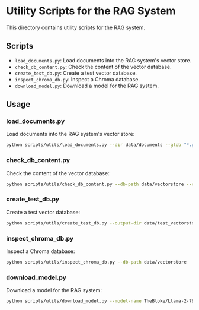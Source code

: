 # Utility Scripts for the RAG System

This directory contains utility scripts for the RAG system.

## Scripts

- `load_documents.py`: Load documents into the RAG system's vector store.
- `check_db_content.py`: Check the content of the vector database.
- `create_test_db.py`: Create a test vector database.
- `inspect_chroma_db.py`: Inspect a Chroma database.
- `download_model.py`: Download a model for the RAG system.

## Usage

### load_documents.py

Load documents into the RAG system's vector store:

```bash
python scripts/utils/load_documents.py --dir data/documents --glob "*.pdf" --db-path data/vectorstore --collection-name my_collection
```

### check_db_content.py

Check the content of the vector database:

```bash
python scripts/utils/check_db_content.py --db-path data/vectorstore --collection-name my_collection
```

### create_test_db.py

Create a test vector database:

```bash
python scripts/utils/create_test_db.py --output-dir data/test_vectorstore --collection-name test_collection
```

### inspect_chroma_db.py

Inspect a Chroma database:

```bash
python scripts/utils/inspect_chroma_db.py --db-path data/vectorstore
```

### download_model.py

Download a model for the RAG system:

```bash
python scripts/utils/download_model.py --model-name TheBloke/Llama-2-7B-Chat-GGUF --output-dir models
```
